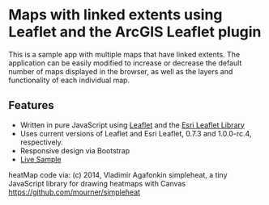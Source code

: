 # Maps with linked extents using Leaflet and the ArcGIS Leaflet plugin

This is a sample app with multiple maps that have linked extents.  The application can be easily modified to increase or decrease the default number of maps displayed in the browser, as well as the layers and functionality of each individual map.


## Features

* Written in pure JavaScript using [Leaflet](http://leafletjs.com/index.html) and the [Esri Leaflet Library](https://github.com/Esri/esri-leaflet)
* Uses current versions of Leaflet and Esri Leaflet, 0.7.3 and 1.0.0-rc.4, respectively.
* Responsive design via Bootstrap
* [Live Sample](http://esri.github.io/developer-support/web-leaflet/multiple-maps-connected-extent/index.html)

heatMap code via:
 (c) 2014, Vladimir Agafonkin
 simpleheat, a tiny JavaScript library for drawing heatmaps with Canvas
 https://github.com/mourner/simpleheat
